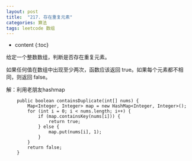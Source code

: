 ```yaml
---
layout: post
title:  "217. 存在重复元素"
categories: 算法
tags: leetcode 数组
---
```


* content
{:toc}


给定一个整数数组，判断是否存在重复元素。

如果任何值在数组中出现至少两次，函数应该返回 true。如果每个元素都不相同，则返回 false。

<!--more-->

解：利用老朋友hashmap

```
    public boolean containsDuplicate(int[] nums) {
        Map<Integer, Integer> map = new HashMap<Integer, Integer>();
        for (int i = 0; i < nums.length; i++) {
            if (map.containsKey(nums[i])) {
                return true;
            } else {
                map.put(nums[i], 1);
            }
        }
        return false;
    }
```

